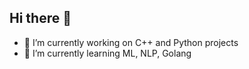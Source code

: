 ## Hi there 👋


- 🔭 I’m currently working on C++ and Python projects
- 🌱 I’m currently learning ML, NLP, Golang
